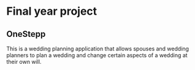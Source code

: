 # Final year project
## OneStepp

This is a wedding planning application that allows spouses and wedding planners to plan a wedding and change certain aspects of a wedding at their own will.
